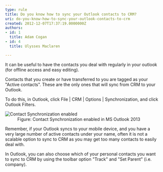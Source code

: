 ```yaml
---
type: rule
title: Do you know how to sync your Outlook contacts to CRM?
uri: do-you-know-how-to-sync-your-outlook-contacts-to-crm
created: 2012-12-07T17:37:19.0000000Z
authors:
- id: 1
  title: Adam Cogan
- id: 4
  title: Ulysses Maclaren

---
```


 
It can be useful to have the contacts you deal with regularly in your outlook (for           offline access and easy editing).
 
Contacts that you create or have transferred to you are tagged as your "Active contacts".           These are the only ones that will sync from CRM to your Outlook.

To do this, in Outlook, click File | CRM | Option​s | Synchronization, and click Outlook Filters.
<dl class="image">          <dt>
            <img src="/Communication/RulesToBetterCRMForUsers/PublishingImages/ContactSynchronizationEnabled.jpg" alt="Contact Synchronization enabled"></dt>
          <dd>Figure&#58; Contact Synchronization enabled in&#160;MS&#160;Outlook 2013</dd>
        </dl>
Remember, if your Outlook syncs to your mobile device, and you have a very large           number of active contacts under your name, often it is not a scalable option to sync           to CRM as you may get too many contacts to easily deal with.

In Outlook, you can also choose which of your personal contacts you want to sync to CRM by using the toolbar option "Track" and "Set Parent" (i.e. company).​


